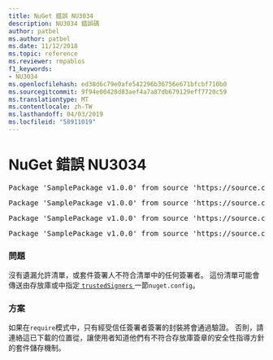 ```yaml
---
title: NuGet 錯誤 NU3034
description: NU3034 錯誤碼
author: patbel
ms.author: patbel
ms.date: 11/12/2018
ms.topic: reference
ms.reviewer: rmpablos
f1_keywords:
- NU3034
ms.openlocfilehash: ed38d6c79e0afe542296b36756e671bfcbf710b0
ms.sourcegitcommit: 9f94e00428d83aef4a7a87db679129eff7720c59
ms.translationtype: MT
ms.contentlocale: zh-TW
ms.lasthandoff: 04/03/2019
ms.locfileid: "58911019"
---
```

# <a name="nuget-error-nu3034"></a>NuGet 錯誤 NU3034

<pre>Package 'SamplePackage v1.0.0' from source 'https://source.com/index.json': signatureValidationMode is set to require, so packages are allowed only if signed by trusted signers; however, no trusted signers were specified.</pre>
<pre>Package 'SamplePackage v1.0.0' from source 'https://source.com/index.json': The package signature certificate fingerprint does not match any certificate fingerprint in the allow list.</pre>
<pre>Package 'SamplePackage v1.0.0' from source 'https://source.com/index.json': This repository indicated that all its packages are repository signed; however, it listed no signing certificates.</pre>
<pre>Package 'SamplePackage v1.0.0' from source 'https://source.com/index.json': This package was not repository signed with a certificate listed by this repository.</pre>

### <a name="issue"></a>問題

沒有遺漏允許清單，或套件簽署人不符合清單中的任何簽署者。 這份清單可能會傳送由存放庫或中指定[ `trustedSigners` ](../nuget-config-file.md#trustedsigners-section)一節`nuget.config`。

### <a name="solution"></a>方案

如果在`require`模式中，只有經受信任簽署者簽署的封裝將會通過驗證。 否則，請連絡這已下載的位置從，讓使用者知道他們有不符合存放庫簽章的安全性指導方針的套件儲存機制。
